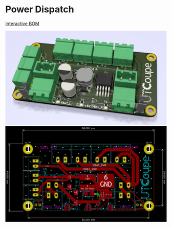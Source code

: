 # Power Dispatch

[Interactive BOM](http://htmlpreview.github.io/?https://github.com/utcoupe/coupe20/blob/elec/elec/dispatch_backup/bom/ibom.html)

<img src="img/top_view.PNG">
<img src="img/pcb.PNG">
